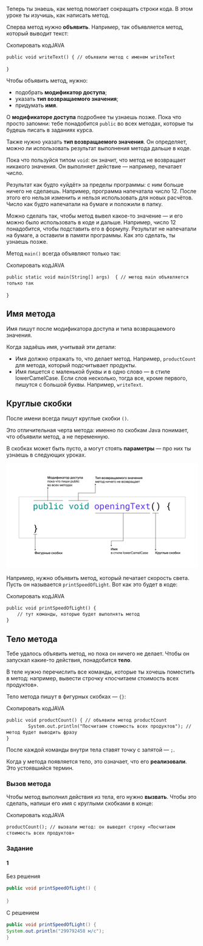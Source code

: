Теперь ты знаешь, как метод помогает сокращать строки кода. В этом уроке ты изучишь, как написать метод.

Сперва метод нужно **объявить**. Например, так объявляется метод, который выводит текст:

Скопировать кодJAVA

```
public void writeText() { // объявили метод с именем writeText

} 
```

Чтобы объявить метод, нужно:

- подобрать **модификатор доступа**;
- указать **тип возвращаемого значения**;
- придумать **имя**.

О **модификаторе доступа** подробнее ты узнаешь позже. Пока что просто запомни: тебе понадобится `public` во всех методах, которые ты будешь писать в заданиях курса.

Также нужно указать **тип возвращаемого значения**. Он определяет, можно ли использовать результат выполнения метода дальше в коде.

Пока что пользуйся типом `void`: он значит, что метод не возвращает никакого значения. Он выполняет действие — например, печатает число.

Результат как будто «уйдёт» за пределы программы: с ним больше ничего не сделаешь. Например, программа напечатала число 12. После этого его нельзя изменить и нельзя использовать для новых расчётов. Число как будто напечатали на бумаге и положили в папку.

Можно сделать так, чтобы метод вывел какое-то значение — и его можно было использовать в коде и дальше. Например, число 12 понадобится, чтобы подставить его в формулу. Результат не напечатали на бумаге, а оставили в памяти программы. Как это сделать, ты узнаешь позже.

Метод `main()` всегда объявляют только так:

Скопировать кодJAVA

```
public static void main(String[] args)  { // метод main объявляется только так

} 
```

## Имя метода

Имя пишут после модификатора доступа и типа возвращаемого значения.

Когда задаёшь имя, учитывай эти детали:

- Имя должно отражать то, что делает метод. Например, `productCount` для метода, который подсчитывает продукты.
- Имя пишется с маленькой буквы и в одно слово — в стиле lowerCamelCase. Если слов несколько, тогда все, кроме первого, пишутся с большой буквы. Например, `writeText`.
## Круглые скобки

После имени всегда пишут круглые скобки `()`.

Это отличительная черта метода: именно по скобкам Java понимает, что объявили метод, а не переменную.

В скобках может быть пусто, а могут стоять **параметры** — про них ты узнаешь в следующих уроках.

![Pasted image 20240501141349.png](img%2FPasted%20image%2020240501141349.png)

Например, нужно объявить метод, который печатает скорость света. Пусть он называется `printSpeedOfLight`. Вот как это будет в коде:

Скопировать кодJAVA

```
public void printSpeedOfLight() {
    // тут команды, которые будет выполнять метод
} 
```

## Тело метода

Тебе удалось объявить метод, но пока он ничего не делает. Чтобы он запускал какие-то действия, понадобится **тело**.

В теле нужно перечислить все команды, которые ты хочешь поместить в метод: например, вывести строчку «посчитаем стоимость всех продуктов».

Тело метода пишут в фигурных скобках — `{}`:

Скопировать кодJAVA

```
public void productCount() { // объявили метод productCount
        System.out.println("Посчитаем стоимость всех продуктов"); // метод будет выводить фразу
} 
```

После каждой команды внутри тела ставят точку с запятой — `;`.

Когда у метода появляется тело, это означает, что его **реализовали**. Это устоявшийся термин.

### Вызов метода

Чтобы метод выполнил действия из тела, его нужно **вызвать**. Чтобы это сделать, напиши его имя с круглыми скобками в конце:

Скопировать кодJAVA

```
productCount(); // вызвали метод: он выведет строку «Посчитаем стоимость всех продуктов» 
```


### Задание

#### 1

Без решения
```Java
public void printSpeedOfLight() {

}
```

С решением
```Java
public void printSpeedOfLight() {
System.out.println("299792458 м/с");
}
```